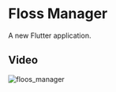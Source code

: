 # Floss Manager

A new Flutter application.

## Video
![floos_manager](https://i.imgur.com/Rmi4cgx.gif)
